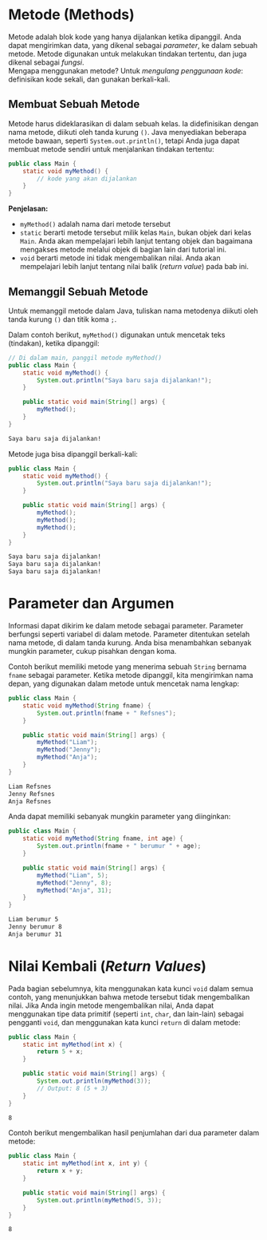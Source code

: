 # Metode (Methods)

Metode adalah blok kode yang hanya dijalankan ketika dipanggil. Anda dapat mengirimkan data, yang dikenal sebagai *parameter*, ke dalam sebuah metode. Metode digunakan untuk melakukan tindakan tertentu, dan juga dikenal sebagai *fungsi*.  
Mengapa menggunakan metode? Untuk *mengulang penggunaan kode*: definisikan kode sekali, dan gunakan berkali-kali.

## Membuat Sebuah Metode

Metode harus dideklarasikan di dalam sebuah kelas. Ia didefinisikan dengan nama metode, diikuti oleh tanda kurung `()`. Java menyediakan beberapa metode bawaan, seperti `System.out.println()`, tetapi Anda juga dapat membuat metode sendiri untuk menjalankan tindakan tertentu:

```java filename=Main.java
public class Main {
    static void myMethod() {
        // kode yang akan dijalankan
    }
}
```

**Penjelasan:**
- `myMethod()` adalah nama dari metode tersebut  
- `static` berarti metode tersebut milik kelas `Main`, bukan objek dari kelas `Main`. Anda akan mempelajari lebih lanjut tentang objek dan bagaimana mengakses metode melalui objek di bagian lain dari tutorial ini.  
- `void` berarti metode ini tidak mengembalikan nilai. Anda akan mempelajari lebih lanjut tentang nilai balik (*return value*) pada bab ini.

## Memanggil Sebuah Metode

Untuk memanggil metode dalam Java, tuliskan nama metodenya diikuti oleh tanda kurung `()` dan titik koma `;`.

Dalam contoh berikut, `myMethod()` digunakan untuk mencetak teks (tindakan), ketika dipanggil:

```java filename=Main.java
// Di dalam main, panggil metode myMethod()
public class Main {
    static void myMethod() {
        System.out.println("Saya baru saja dijalankan!");
    }

    public static void main(String[] args) {
        myMethod();
    }
}
```

```txt filename=Output
Saya baru saja dijalankan!
```

Metode juga bisa dipanggil berkali-kali:

```java filename=Main.java
public class Main {
    static void myMethod() {
        System.out.println("Saya baru saja dijalankan!");
    }

    public static void main(String[] args) {
        myMethod();
        myMethod();
        myMethod();
    }
}
```

```txt filename=Output
Saya baru saja dijalankan!
Saya baru saja dijalankan!
Saya baru saja dijalankan!
```

# Parameter dan Argumen

Informasi dapat dikirim ke dalam metode sebagai parameter. Parameter berfungsi seperti variabel di dalam metode. Parameter ditentukan setelah nama metode, di dalam tanda kurung. Anda bisa menambahkan sebanyak mungkin parameter, cukup pisahkan dengan koma.

Contoh berikut memiliki metode yang menerima sebuah `String` bernama `fname` sebagai parameter. Ketika metode dipanggil, kita mengirimkan nama depan, yang digunakan dalam metode untuk mencetak nama lengkap:

```java filename=Main.java
public class Main {
    static void myMethod(String fname) {
        System.out.println(fname + " Refsnes");
    }

    public static void main(String[] args) {
        myMethod("Liam");
        myMethod("Jenny");
        myMethod("Anja");
    }
}
```

```txt filename=Output
Liam Refsnes
Jenny Refsnes
Anja Refsnes
```

Anda dapat memiliki sebanyak mungkin parameter yang diinginkan:

```java filename=Main.java
public class Main {
    static void myMethod(String fname, int age) {
        System.out.println(fname + " berumur " + age);
    }

    public static void main(String[] args) {
        myMethod("Liam", 5);
        myMethod("Jenny", 8);
        myMethod("Anja", 31);
    }
}
```

```txt filename=Output
Liam berumur 5
Jenny berumur 8
Anja berumur 31
```

# Nilai Kembali (*Return Values*)

Pada bagian sebelumnya, kita menggunakan kata kunci `void` dalam semua contoh, yang menunjukkan bahwa metode tersebut tidak mengembalikan nilai. Jika Anda ingin metode mengembalikan nilai, Anda dapat menggunakan tipe data primitif (seperti `int`, `char`, dan lain-lain) sebagai pengganti `void`, dan menggunakan kata kunci `return` di dalam metode:

```java filename=Main.java
public class Main {
    static int myMethod(int x) {
        return 5 + x;
    }

    public static void main(String[] args) {
        System.out.println(myMethod(3));
        // Output: 8 (5 + 3)
    }
}
```

```txt filename=Output
8
```

Contoh berikut mengembalikan hasil penjumlahan dari dua parameter dalam metode:

```java filename=Main.java
public class Main {
    static int myMethod(int x, int y) {
        return x + y;
    }

    public static void main(String[] args) {
        System.out.println(myMethod(5, 3));
    }
}
```

```txt filename=Output
8
```